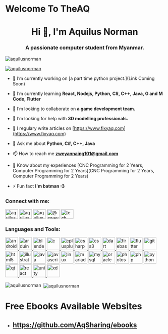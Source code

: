 # Welcome To TheAQ
<h1 align="center">Hi 👋, I'm Aquilus Norman</h1>
<h3 align="center">A passionate computer student from Myanmar.</h3>

<p align="left"> <img src="https://komarev.com/ghpvc/?username=aquilusnorman&label=Profile%20views&color=0e75b6&style=flat" alt="aquilusnorman" /> </p>

<p align="left"> <a href="https://github.com/ryo-ma/github-profile-trophy"><img src="https://github-profile-trophy.vercel.app/?username=aquilusnorman" alt="aquilusnorman" /></a> </p>

- 🔭 I’m currently working on [a part time python project.](Link Coming Soon)

- 🌱 I’m currently learning **React, Nodejs, Python, C#, C++, Java, G and M Code, Flutter**

- 👯 I’m looking to collaborate on **a game development team.**

- 🤝 I’m looking for help with **3D modelling professionals.**

- 📝 I regulary write articles on [https://www.fixyaq.com](https://www.fixyaq.com)

- 💬 Ask me about **Python, C#, C++, Java**

- 📫 How to reach me **zweyannaing101@gmail.com**

- 📄 Know about my experiences [CNC Programming for 2 Years, Computer Programming for 2 Years](CNC Programming for 2 Years, Computer Programming for 2 Years)

- ⚡ Fun fact **I'm batman :3**

<h3 align="left">Connect with me:</h3>
<p align="left">
<a href="https://dev.to/aquilusnorman" target="blank"><img align="center" src="https://cdn.jsdelivr.net/npm/simple-icons@3.0.1/icons/dev-dot-to.svg" alt="aquilusnorman" height="30" width="40" /></a>
<a href="https://linkedin.com/in/aquilus norman" target="blank"><img align="center" src="https://cdn.jsdelivr.net/npm/simple-icons@3.0.1/icons/linkedin.svg" alt="aquilus norman" height="30" width="40" /></a>
<a href="https://www.facebook.com/zweyan.naing.904/" target="blank"><img align="center" src="https://cdn.jsdelivr.net/npm/simple-icons@3.0.1/icons/facebook.svg" alt="aquilus norman" height="30" width="40" /></a>
<a href="https://medium.com/@zweyannaing101" target="blank"><img align="center" src="https://cdn.jsdelivr.net/npm/simple-icons@3.0.1/icons/medium.svg" alt="@zweyannaing101" height="30" width="40" /></a>
<a href="https://www.youtube.com/channel/UCU8FUioWr59FVjGvl0RdO8g?view_as=subscriber" target="blank"><img align="center" src="https://cdn.jsdelivr.net/npm/simple-icons@3.0.1/icons/youtube.svg" alt="tech zwe" height="30" width="40" /></a>
</p>

<h3 align="left">Languages and Tools:</h3>
<p align="left"> <a href="https://developer.android.com" target="_blank"> <img src="https://devicons.github.io/devicon/devicon.git/icons/android/android-original-wordmark.svg" alt="android" width="40" height="40"/> </a> <a href="https://www.arduino.cc/" target="_blank"> <img src="https://cdn.worldvectorlogo.com/logos/arduino-1.svg" alt="arduino" width="40" height="40"/> </a> <a href="https://www.blender.org/" target="_blank"> <img src="https://download.blender.org/branding/community/blender_community_badge_white.svg" alt="blender" width="40" height="40"/> </a> <a href="https://www.cprogramming.com/" target="_blank"> <img src="https://devicons.github.io/devicon/devicon.git/icons/c/c-original.svg" alt="c" width="40" height="40"/> </a> <a href="https://www.w3schools.com/cpp/" target="_blank"> <img src="https://devicons.github.io/devicon/devicon.git/icons/cplusplus/cplusplus-original.svg" alt="cplusplus" width="40" height="40"/> </a> <a href="https://www.w3schools.com/cs/" target="_blank"> <img src="https://devicons.github.io/devicon/devicon.git/icons/csharp/csharp-original.svg" alt="csharp" width="40" height="40"/> </a> <a href="https://www.w3schools.com/css/" target="_blank"> <img src="https://devicons.github.io/devicon/devicon.git/icons/css3/css3-original-wordmark.svg" alt="css3" width="40" height="40"/> </a> <a href="https://dart.dev" target="_blank"> <img src="https://www.vectorlogo.zone/logos/dartlang/dartlang-icon.svg" alt="dart" width="40" height="40"/> </a> <a href="https://firebase.google.com/" target="_blank"> <img src="https://www.vectorlogo.zone/logos/firebase/firebase-icon.svg" alt="firebase" width="40" height="40"/> </a> <a href="https://flutter.dev" target="_blank"> <img src="https://www.vectorlogo.zone/logos/flutterio/flutterio-icon.svg" alt="flutter" width="40" height="40"/> </a> <a href="https://git-scm.com/" target="_blank"> <img src="https://www.vectorlogo.zone/logos/git-scm/git-scm-icon.svg" alt="git" width="40" height="40"/> </a> <a href="https://www.w3.org/html/" target="_blank"> <img src="https://devicons.github.io/devicon/devicon.git/icons/html5/html5-original-wordmark.svg" alt="html5" width="40" height="40"/> </a> <a href="https://www.adobe.com/in/products/illustrator.html" target="_blank"> <img src="https://www.vectorlogo.zone/logos/adobe_illustrator/adobe_illustrator-icon.svg" alt="illustrator" width="40" height="40"/> </a> <a href="https://www.java.com" target="_blank"> <img src="https://devicons.github.io/devicon/devicon.git/icons/java/java-original-wordmark.svg" alt="java" width="40" height="40"/> </a> <a href="https://developer.mozilla.org/en-US/docs/Web/JavaScript" target="_blank"> <img src="https://devicons.github.io/devicon/devicon.git/icons/javascript/javascript-original.svg" alt="javascript" width="40" height="40"/> </a> <a href="https://www.linux.org/" target="_blank"> <img src="https://devicons.github.io/devicon/devicon.git/icons/linux/linux-original.svg" alt="linux" width="40" height="40"/> </a> <a href="https://mariadb.org/" target="_blank"> <img src="https://www.vectorlogo.zone/logos/mariadb/mariadb-icon.svg" alt="mariadb" width="40" height="40"/> </a> <a href="https://www.mysql.com/" target="_blank"> <img src="https://devicons.github.io/devicon/devicon.git/icons/mysql/mysql-original-wordmark.svg" alt="mysql" width="40" height="40"/> </a> <a href="https://www.oracle.com/" target="_blank"> <img src="https://devicons.github.io/devicon/devicon.git/icons/oracle/oracle-original.svg" alt="oracle" width="40" height="40"/> </a> <a href="https://www.photoshop.com/en" target="_blank"> <img src="https://devicons.github.io/devicon/devicon.git/icons/photoshop/photoshop-plain.svg" alt="photoshop" width="40" height="40"/> </a> <a href="https://www.php.net" target="_blank"> <img src="https://devicons.github.io/devicon/devicon.git/icons/php/php-original.svg" alt="php" width="40" height="40"/> </a> <a href="https://www.python.org" target="_blank"> <img src="https://devicons.github.io/devicon/devicon.git/icons/python/python-original.svg" alt="python" width="40" height="40"/> </a> <a href="https://www.qt.io/" target="_blank"> <img src="https://upload.wikimedia.org/wikipedia/commons/0/0b/Qt_logo_2016.svg" alt="qt" width="40" height="40"/> </a> <a href="https://reactjs.org/" target="_blank"> <img src="https://devicons.github.io/devicon/devicon.git/icons/react/react-original-wordmark.svg" alt="react" width="40" height="40"/> </a> <a href="https://unity.com/" target="_blank"> <img src="https://www.vectorlogo.zone/logos/unity3d/unity3d-icon.svg" alt="unity" width="40" height="40"/> </a> <a href="https://www.adobe.com/products/xd.html" target="_blank"> <img src="https://cdn.worldvectorlogo.com/logos/adobe-xd.svg" alt="xd" width="40" height="40"/> </a> </p>

<p><img align="left" src="https://github-readme-stats.vercel.app/api/top-langs?username=aquilusnorman&show_icons=true&locale=en&layout=compact" alt="aquilusnorman" /></p>

<p>&nbsp;<img align="center" src="https://github-readme-stats.vercel.app/api?username=aquilusnorman&show_icons=true&locale=en" alt="aquilusnorman" /></p>

# Free Ebooks Available Websites
- ## https://github.com/AqSharing/ebooks

